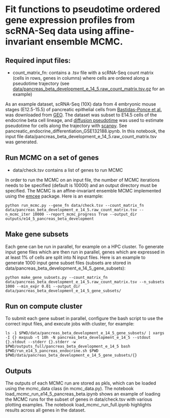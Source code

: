 # Fit functions to pseudotime ordered gene expression profiles from scRNA-Seq data using affine-invariant ensemble MCMC.

## Required input files:
   - count_matrix_fn: contains a .tsv file with a scRNA-Seq count matrix (cells in rows, genes in columns) where cells are ordered along a pseudotime trajectory (see [data/pancreas_beta_development_e_14_5.raw_count_matrix.tsv.gz](data/pancreas_beta_development_e_14_5.raw_count_matrix.tsv.gz) for an example)

As an example dataset, scRNA-Seq (10X) data from 4 embryonic mouse stages (E12.5-15.5) of pancreatic epithelial cells from [Bastidas-Ponce et al.](https://journals.biologists.com/dev/article/146/12/dev173849/19483/Comprehensive-single-cell-mRNA-profiling-reveals-a) was downloaded from [GEO](https://www.ncbi.nlm.nih.gov/geo/query/acc.cgi?acc=GSE132188). The dataset was subset to E14.5 cells of the endocrine beta cell lineage, and [diffusion pseudotime](https://www.nature.com/articles/nmeth.3971) was used to estimate pseudotime for cells along the trajectory with [scanpy](https://genomebiology.biomedcentral.com/articles/10.1186/s13059-017-1382-0). See pancreatic_endocrine_differentiation_GSE132188.ipynb. In this notebook, the input file data/pancreas_beta_development_e_14_5.raw_count_matrix.tsv was generated.

## Run MCMC on a set of genes 
   - data/check.tsv contains a list of genes to run MCMC

In order to run the MCMC on an input file, the number of MCMC iterations needs to be specified (default is 10000) and an output directory must be specified. The MCMC is an affine-invariant ensemble MCMC implemented using the [emcee](https://arxiv.org/abs/1202.3665) package. Here is an example:  

    python run_mcmc.py --gene_fn data/check.tsv --count_matrix_fn data/pancreas_beta_development_e_14_5.raw_count_matrix.tsv --n_mcmc_iter 10000 --report_mcmc_progress True --output_dir outputs/e14_5_pancreas_beta_development

## Make gene subsets
Each gene can be run in parallel, for example on a HPC cluster. To generate input gene files which are then run in parallel, genes which are expressed in at least 1% of cells are split into N input files. Here is an example to generate 1000 input gene subset files (subsets are stored in data/pancreas_beta_development_e_14_5_gene_subsets):
    
    python make_gene_subsets.py --count_matrix_fn data/pancreas_beta_development_e_14_5.raw_count_matrix.tsv --n_subsets 1000 --min_expr 0.01 --output_dir data/pancreas_beta_development_e_14_5_gene_subsets/

## Run on compute cluster
To submit each gene subset in parallel, configure the bash script to use the correct input files, and execute jobs with cluster, for example:
    
    ls -1 $PWD/data/pancreas_beta_development_e_14_5_gene_subsets/ | xargs -I {} mxqsub -t 10h -N pancreas_beta_development_e_14_5 --stdout {}.stdout --stderr {}.stderr -w $PWD/outputs_full/pancreas_beta_development_e_14_5 bash $PWD/run_e14_5_pancreas_endocrine.sh $PWD $PWD/data/pancreas_beta_development_e_14_5_gene_subsets/{}

## Outputs
The outputs of each MCMC run are stored as pkls, which can be loaded using the mcmc_data class (in mcmc_data.py). The notebook load_mcmc_run_e14_5_pancreas_beta.ipynb shows an example of loading the MCMC runs for the subset of genes in data/check.tsv with various plotting examples. The notebook load_mcmc_run_full.ipynb highlights results across all genes in the dataset.
